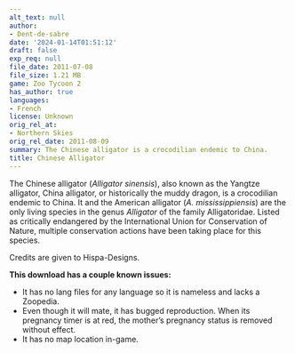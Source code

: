```yaml
---
alt_text: null
author:
- Dent-de-sabre
date: '2024-01-14T01:51:12'
draft: false
exp_req: null
file_date: 2011-07-08
file_size: 1.21 MB
game: Zoo Tycoon 2
has_author: true
languages:
- French
license: Unknown
orig_rel_at:
- Northern Skies
orig_rel_date: 2011-08-09
summary: The Chinese alligator is a crocodilian endemic to China.
title: Chinese Alligator
---
```

The Chinese alligator (*Alligator sinensis*), also known as the Yangtze alligator, China alligator, or historically the muddy dragon, is a crocodilian endemic to China. It and the American alligator (*A. mississippiensis*) are the only living species in the genus *Alligator* of the family Alligatoridae. Listed as critically endangered by the International Union for Conservation of Nature, multiple conservation actions have been taking place for this species.

Credits are given to Hispa-Designs.

**This download has a couple known issues:**
- It has no lang files for any language so it is nameless and lacks a Zoopedia.
- Even though it will mate, it has bugged reproduction. When its pregnancy timer is at red, the mother’s pregnancy status is removed without effect.
- It has no map location in-game.